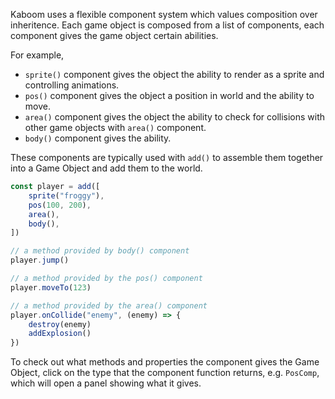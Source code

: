 Kaboom uses a flexible component system which values composition over inheritence. Each game object is composed from a list of components, each component gives the game object certain abilities.

For example,

- `sprite()` component gives the object the ability to render as a sprite and controlling animations.
- `pos()` component gives the object a position in world and the ability to move.
- `area()` component gives the object the ability to check for collisions with other game objects with `area()` component.
- `body()` component gives the ability.

These components are typically used with `add()` to assemble them together into a Game Object and add them to the world.

```js
const player = add([
	sprite("froggy"),
	pos(100, 200),
	area(),
	body(),
])

// a method provided by body() component
player.jump()

// a method provided by the pos() component
player.moveTo(123)

// a method provided by the area() component
player.onCollide("enemy", (enemy) => {
	destroy(enemy)
	addExplosion()
})
```

To check out what methods and properties the component gives the Game Object, click on the type that the component function returns, e.g. `PosComp`, which will open a panel showing what it gives.
